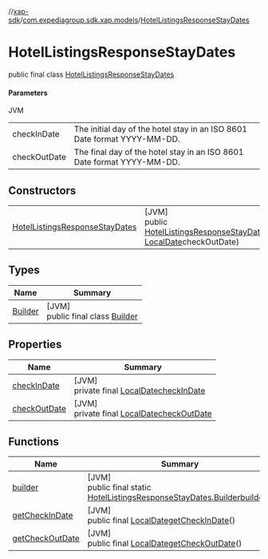 //[xap-sdk](../../../index.md)/[com.expediagroup.sdk.xap.models](../index.md)/[HotelListingsResponseStayDates](index.md)

# HotelListingsResponseStayDates

public final class [HotelListingsResponseStayDates](index.md)

#### Parameters

JVM

| | |
|---|---|
| checkInDate | The initial day of the hotel stay in an ISO 8601 Date format YYYY-MM-DD. |
| checkOutDate | The final day of the hotel stay in an ISO 8601 Date format YYYY-MM-DD. |

## Constructors

| | |
|---|---|
| [HotelListingsResponseStayDates](-hotel-listings-response-stay-dates.md) | [JVM]<br>public [HotelListingsResponseStayDates](index.md)[HotelListingsResponseStayDates](-hotel-listings-response-stay-dates.md)([LocalDate](https://docs.oracle.com/javase/8/docs/api/java/time/LocalDate.html)checkInDate, [LocalDate](https://docs.oracle.com/javase/8/docs/api/java/time/LocalDate.html)checkOutDate) |

## Types

| Name | Summary |
|---|---|
| [Builder](-builder/index.md) | [JVM]<br>public final class [Builder](-builder/index.md) |

## Properties

| Name | Summary |
|---|---|
| [checkInDate](index.md#405655381%2FProperties%2F699445674) | [JVM]<br>private final [LocalDate](https://docs.oracle.com/javase/8/docs/api/java/time/LocalDate.html)[checkInDate](index.md#405655381%2FProperties%2F699445674) |
| [checkOutDate](index.md#-485266986%2FProperties%2F699445674) | [JVM]<br>private final [LocalDate](https://docs.oracle.com/javase/8/docs/api/java/time/LocalDate.html)[checkOutDate](index.md#-485266986%2FProperties%2F699445674) |

## Functions

| Name | Summary |
|---|---|
| [builder](builder.md) | [JVM]<br>public final static [HotelListingsResponseStayDates.Builder](-builder/index.md)[builder](builder.md)() |
| [getCheckInDate](get-check-in-date.md) | [JVM]<br>public final [LocalDate](https://docs.oracle.com/javase/8/docs/api/java/time/LocalDate.html)[getCheckInDate](get-check-in-date.md)() |
| [getCheckOutDate](get-check-out-date.md) | [JVM]<br>public final [LocalDate](https://docs.oracle.com/javase/8/docs/api/java/time/LocalDate.html)[getCheckOutDate](get-check-out-date.md)() |
